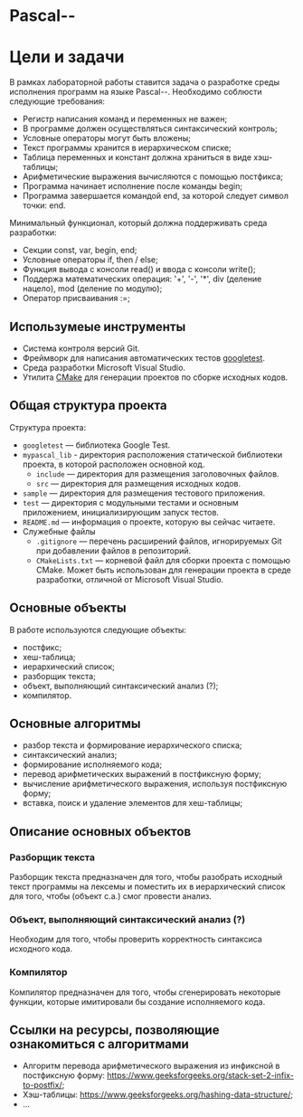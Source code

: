 # Pascal--

# Цели и задачи

В рамках лабораторной работы ставится задача о разработке среды исполнения программ на языке Pascal--. Необходимо соблюсти следующие требования:

 - Регистр написания команд и переменных не важен;
 - В программе должен осуществляться синтаксический контроль;
 - Условные операторы могут быть вложены;
 - Текст программы хранится в иерархическом списке;
 - Таблица переменных и констант должна храниться в виде хэш-таблицы;
 - Арифметические выражения вычисляются с помощью постфикса;
 - Программа начинает исполнение после команды begin;
 - Программа завершается командой end, за которой следует символ точки: end.

Минимальный функционал, который должна поддерживать среда разработки:

 - Секции const, var, begin, end;
 - Условные операторы if, then / else;
 - Функция вывода с консоли read() и ввода с консоли write();
 - Поддержа математических операция: '+', '-', '*', div (деление нацело), mod (деление по модулю);
 - Оператор присваивания :=;

## Использумеые инструменты

  - Система контроля версий Git.
  - Фреймворк для написания автоматических тестов [googletest](https://github.com/google/googletest).
  - Среда разработки Microsoft Visual Studio.
  - Утилита [CMake](http://www.cmake.org) для генерации проектов по сборке исходных кодов.

## Общая структура проекта

Структура проекта:
  
  - `googletest` — библиотека Google Test.
  - `mypascal_lib` - директория расположения статической библиотеки проекта, в которой расположен основной код.
    - `include` — директория для размещения заголовочных файлов.
    - `src` — директория для размещения исходных кодов.
  - `sample` — директория для размещения тестового приложения.
  - `test` — директория с модульными тестами и основным приложением, инициализирующим запуск тестов.
  - `README.md` — информация о проекте, которую вы сейчас читаете.
  - Служебные файлы
    - `.gitignore` — перечень расширений файлов, игнорируемых Git при добавлении
      файлов в репозиторий.
    - `CMakeLists.txt` — корневой файл для сборки проекта с помощью CMake. Может
      быть использован для генерации проекта в среде разработки, отличной от
      Microsoft Visual Studio.

## Основные объекты

В работе используются следующие объекты: 

- постфикс;
- хеш-таблица;
- иерархический список;
- разборщик текста;
- объект, выполняющий синтаксический анализ (?);
- компилятор.

## Основные алгоритмы

- разбор текста и формирование иерархического списка;
- синтаксический анализ;
- формирование исполняемого кода;
- перевод арифметических выражений в постфиксную форму;
- вычисление арифметического выражения, используя постфиксную форму;
- вставка, поиск и удаление элементов для хеш-таблицы;

## Описание основных объектов
### Разборщик текста
Разборщик текста предназначен для того, чтобы разобрать исходный текст программы на лексемы и поместить их в иерархический список для того, чтобы (объект с.а.) смог провести анализ.

### Объект, выполняющий синтаксический анализ (?)

Необходим для того, чтобы проверить корректность синтаксиса исходного кода.

### Компилятор
Компилятор предназначен для того, чтобы сгенерировать некоторые функции, которые имитировали бы создание исполняемого кода.

## Ссылки на ресурсы, позволяющие ознакомиться с алгоритмами

- Алгоритм перевода арифметического выражения из инфиксной в постфиксную форму: https://www.geeksforgeeks.org/stack-set-2-infix-to-postfix/;
- Хэш-таблицы: https://www.geeksforgeeks.org/hashing-data-structure/;
- ...
